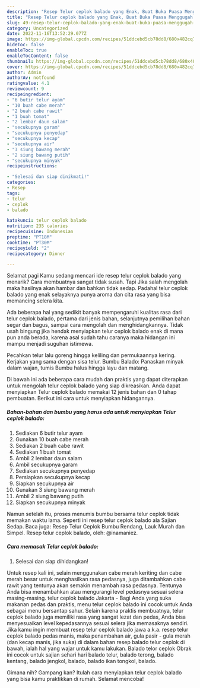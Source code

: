 ```yaml
---
description: "Resep Telur ceplok balado yang Enak, Buat Buka Puasa Menggugah Selera"
title: "Resep Telur ceplok balado yang Enak, Buat Buka Puasa Menggugah Selera"
slug: 49-resep-telur-ceplok-balado-yang-enak-buat-buka-puasa-menggugah-selera
category: Uncategorized
date: 2022-11-16T13:52:29.077Z
image: https://img-global.cpcdn.com/recipes/51ddcebd5cb78dd8/680x482cq70/telur-ceplok-balado-foto-resep-utama.jpg
hideToc: false
enableToc: true
enableTocContent: false
thumbnail: https://img-global.cpcdn.com/recipes/51ddcebd5cb78dd8/680x482cq70/telur-ceplok-balado-foto-resep-utama.jpg
cover: https://img-global.cpcdn.com/recipes/51ddcebd5cb78dd8/680x482cq70/telur-ceplok-balado-foto-resep-utama.jpg
author: Admin
authorAv: notfound
ratingvalue: 4.1
reviewcount: 9
recipeingredient:
- "6 butir telur ayam"
- "10 buah cabe merah"
- "2 buah cabe rawit"
- "1 buah tomat"
- "2 lembar daun salam"
- "secukupnya garam"
- "secukupnya penyedap"
- "secukupnya kecap"
- "secukupnya air"
- "3 siung bawang merah"
- "2 siung bawang putih"
- "secukupnya minyak"
recipeinstructions:

- "Selesai dan siap dinikmati!"
categories:
- Resep
tags:
- telur
- ceplok
- balado

katakunci: telur ceplok balado 
nutrition: 235 calories
recipecuisine: Indonesian
preptime: "PT18M"
cooktime: "PT30M"
recipeyield: "2"
recipecategory: Dinner

---
```



Selamat pagi Kamu sedang mencari ide resep telur ceplok balado yang menarik? Cara membuatnya sangat tidak susah. Tapi Jika salah mengolah maka hasilnya akan hambar dan bahkan tidak sedap. Padahal telur ceplok balado yang enak selayaknya punya aroma dan cita rasa yang bisa memancing selera kita.


Ada beberapa hal yang sedikit banyak mempengaruhi kualitas rasa dari telur ceplok balado, pertama dari jenis bahan, selanjutnya pemilihan bahan segar dan bagus, sampai cara mengolah dan menghidangkannya. Tidak usah bingung jika hendak menyiapkan telur ceplok balado enak di mana pun anda berada, karena asal sudah tahu caranya maka hidangan ini mampu menjadi suguhan istimewa.

Pecahkan telur lalu goreng hingga keliling dan permukaannya kering. Kerjakan yang sama dengan sisa telur. Bumbu Balado: Panaskan minyak dalam wajan, tumis Bumbu halus hingga layu dan matang.


Di bawah ini ada beberapa cara mudah dan praktis yang dapat diterapkan untuk mengolah telur ceplok balado yang siap dikreasikan. Anda dapat menyiapkan Telur ceplok balado memakai 12 jenis bahan dan 0 tahap pembuatan. Berikut ini cara untuk menyiapkan hidangannya.

<!--inarticleads1-->

##### Bahan-bahan dan bumbu yang harus ada untuk menyiapkan Telur ceplok balado:

1. Sediakan 6 butir telur ayam
1. Gunakan 10 buah cabe merah
1. Sediakan 2 buah cabe rawit
1. Sediakan 1 buah tomat
1. Ambil 2 lembar daun salam
1. Ambil secukupnya garam
1. Sediakan secukupnya penyedap
1. Persiapkan secukupnya kecap
1. Siapkan secukupnya air
1. Gunakan 3 siung bawang merah
1. Ambil 2 siung bawang putih
1. Siapkan secukupnya minyak


Namun setelah itu, proses menumis bumbu bersama telur ceplok tidak memakan waktu lama. Seperti ini resep telur ceplok balado ala Sajian Sedap. Baca juga: Resep Telur Ceplok Bumbu Rendang, Lauk Murah dan Simpel. Resep telur ceplok balado, oleh: @inamaniez. 

<!--inarticleads2-->

##### Cara memasak Telur ceplok balado:


1. Selesai dan siap dihidangkan!

Untuk resep kali ini, selain menggunakan cabe merah keriting dan cabe merah besar untuk menghasilkan rasa pedasnya, juga ditambahkan cabe rawit yang tentunya akan semakin menambah rasa pedasnya. Tentunya Anda bisa menambahkan atau mengurangi level pedasnya sesuai selera masing-masing. telur ceplok balado Jakarta - Bagi Anda yang suka makanan pedas dan praktis, menu telur ceplok balado ini cocok untuk Anda sebagai menu bersantap sahur. Selain karena praktis membuatnya, telur ceplok balado juga memiliki rasa yang sangat lezat dan pedas, Anda bisa menyesuaikan level kepedasannya sesuai selera jika memasaknya sendiri. Jika kamu ingin membuat resep telur ceplok balado jawa a.k.a. resep telur ceplok balado pedas manis, maka penambahan air, gula pasir - gula merah (dan kecap manis, jika suka) di dalam bahan resep balado telur ceplok di bawah, ialah hal yang wajar untuk kamu lakukan. Balado telor ceplok Obrak ini cocok untuk sajian sehari hari balado telur, balado terong, balado kentang, balado jengkol, balado, balado ikan tongkol, balado. 

Gimana nih? Gampang kan? Itulah cara menyiapkan telur ceplok balado yang bisa kamu praktikkan di rumah. Selamat mencoba!
